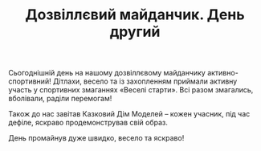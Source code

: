 ﻿---
title: Дозвіллєвий майданчик. День другий
---

Сьогоднішній день на нашому дозвіллєвому майданчику активно-спортивний! Дітлахи, весело та із захопленням приймали активну участь у спортивних змаганнях «Веселі старти». Всі разом  змагались, вболівали, раділи перемогам! 

Також до нас завітав Казковий Дім Моделей – кожен учасник, під час дефіле, яскраво продемонстрував свій образ.

День промайнув дуже швидко, весело та яскраво!

<slideshow id="camp-2021-06-15"></slideshow>